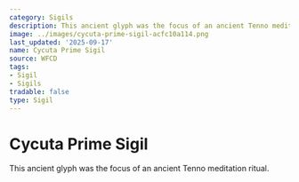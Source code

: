 ```yaml
---
category: Sigils
description: This ancient glyph was the focus of an ancient Tenno meditation ritual.
image: ../images/cycuta-prime-sigil-acfc10a114.png
last_updated: '2025-09-17'
name: Cycuta Prime Sigil
source: WFCD
tags:
- Sigil
- Sigils
tradable: false
type: Sigil
---
```


# Cycuta Prime Sigil

This ancient glyph was the focus of an ancient Tenno meditation ritual.

